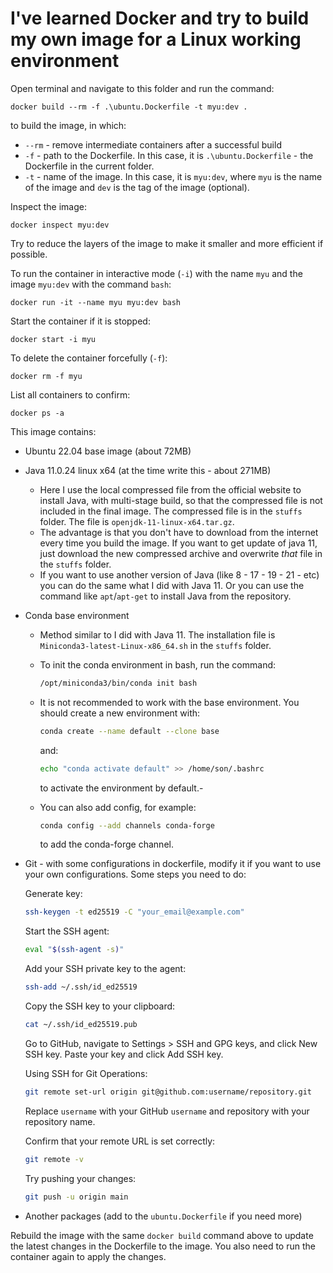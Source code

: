 # I've learned Docker and try to build my own image for a Linux working environment

Open terminal and navigate to this folder and run the command:

```pwsh
docker build --rm -f .\ubuntu.Dockerfile -t myu:dev .
```

to build the image, in which:

- `--rm` - remove intermediate containers after a successful build
- `-f` - path to the Dockerfile. In this case, it is `.\ubuntu.Dockerfile` - the Dockerfile in the current folder.
- `-t` - name of the image. In this case, it is `myu:dev`, where `myu` is the name of the image and `dev` is the tag of the image (optional).

Inspect the image:

```pwsh
docker inspect myu:dev
```

Try to reduce the layers of the image to make it smaller and more efficient if possible.

To run the container in interactive mode (`-i`) with the name `myu` and the image `myu:dev` with the command `bash`:

```pwsh
docker run -it --name myu myu:dev bash
```

Start the container if it is stopped:

```pwsh
docker start -i myu
```

To delete the container forcefully (`-f`):

```pwsh
docker rm -f myu
```

List all containers to confirm:

```pwsh
docker ps -a
```

This image contains:

- Ubuntu 22.04 base image (about 72MB)

- Java 11.0.24 linux x64 (at the time write this - about 271MB)
  - Here I use the local compressed file from the official website to install Java, with multi-stage build, so that the compressed file is not included in the final image. The compressed file is in the `stuffs` folder. The file is `openjdk-11-linux-x64.tar.gz`.
  - The advantage is that you don't have to download from the internet every time you build the image. If you want to get update of java 11, just download the new compressed archive and overwrite *that* file in the `stuffs` folder.
  - If you want to use another version of Java (like 8 - 17 - 19 - 21 - etc) you can do the same what I did with Java 11. Or you can use the command like `apt`/`apt-get` to install Java from the repository.

- Conda base environment
  - Method similar to I did with Java 11. The installation file is `Miniconda3-latest-Linux-x86_64.sh` in the `stuffs` folder.
  - To init the conda environment in bash, run the command:

    ```bash
    /opt/miniconda3/bin/conda init bash
    ```

  - It is not recommended to work with the base environment. You should create a new environment with:
  
    ```bash
    conda create --name default --clone base
    ```

    and:

    ```bash
    echo "conda activate default" >> /home/son/.bashrc
    ```

    to activate the environment by default.-
  - You can also add config, for example:

    ```bash
    conda config --add channels conda-forge
    ```

    to add the conda-forge channel.

- Git - with some configurations in dockerfile, modify it if you want to use your own configurations. Some steps you need to do:
  
  Generate key:

    ```bash
    ssh-keygen -t ed25519 -C "your_email@example.com"

    ```

  Start the SSH agent:
  
    ```bash
    eval "$(ssh-agent -s)"
    ```

  Add your SSH private key to the agent:

    ```bash
    ssh-add ~/.ssh/id_ed25519
    ```

  Copy the SSH key to your clipboard:

    ```bash
    cat ~/.ssh/id_ed25519.pub
    ```

  Go to GitHub, navigate to Settings > SSH and GPG keys, and click New SSH key. Paste your key and click Add SSH key.

  Using SSH for Git Operations:
  
    ```bash
    git remote set-url origin git@github.com:username/repository.git
    ```

  Replace `username` with your GitHub `username` and repository with your repository name.

  Confirm that your remote URL is set correctly:

    ```bash
    git remote -v
    ```
  
  Try pushing your changes:

    ```bash
    git push -u origin main
    ```

- Another packages (add to the `ubuntu.Dockerfile` if you need more)

Rebuild the image with the same `docker build` command above to update the latest changes in the Dockerfile to the image. You also need to run the container again to apply the changes.
